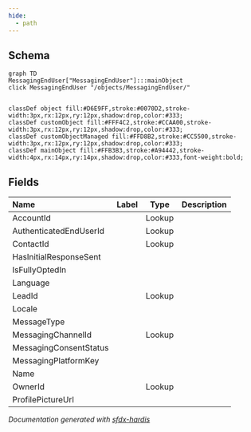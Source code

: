 ```yaml
---
hide:
  - path
---
```



## Schema

```mermaid
graph TD
MessagingEndUser["MessagingEndUser"]:::mainObject
click MessagingEndUser "/objects/MessagingEndUser/"


classDef object fill:#D6E9FF,stroke:#0070D2,stroke-width:3px,rx:12px,ry:12px,shadow:drop,color:#333;
classDef customObject fill:#FFF4C2,stroke:#CCAA00,stroke-width:3px,rx:12px,ry:12px,shadow:drop,color:#333;
classDef customObjectManaged fill:#FFD8B2,stroke:#CC5500,stroke-width:3px,rx:12px,ry:12px,shadow:drop,color:#333;
classDef mainObject fill:#FFB3B3,stroke:#A94442,stroke-width:4px,rx:14px,ry:14px,shadow:drop,color:#333,font-weight:bold;

```


<!-- Object description -->

## Fields

| Name      | Label | Type | Description |
| :-------- | :---- | :--: | :---------- | 
| AccountId |  | Lookup | <!-- --> |
| AuthenticatedEndUserId |  | Lookup | <!-- --> |
| ContactId |  | Lookup | <!-- --> |
| HasInitialResponseSent |  |  | <!-- --> |
| IsFullyOptedIn |  |  | <!-- --> |
| Language |  |  | <!-- --> |
| LeadId |  | Lookup | <!-- --> |
| Locale |  |  | <!-- --> |
| MessageType |  |  | <!-- --> |
| MessagingChannelId |  | Lookup | <!-- --> |
| MessagingConsentStatus |  |  | <!-- --> |
| MessagingPlatformKey |  |  | <!-- --> |
| Name |  |  | <!-- --> |
| OwnerId |  | Lookup | <!-- --> |
| ProfilePictureUrl |  |  | <!-- --> |








_Documentation generated with [sfdx-hardis](https://sfdx-hardis.cloudity.com)_
